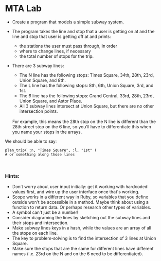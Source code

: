 # MTA Lab

* Create a program that models a simple subway system.

* The program takes the line and stop that a user is getting on at and the line and stop that user is getting off at and prints:
    * the stations the user must pass through, in order
    * where to change lines, if necessary
    * the total number of stops for the trip.

* There are 3 subway lines:
    * The N line has the following stops: Times Square, 34th, 28th, 23rd, Union Square, and 8th.
    * The L line has the following stops: 8th, 6th, Union Square, 3rd, and 1st.
    * The 6 line has the following stops: Grand Central, 33rd, 28th, 23rd, Union Square, and Astor Place.
    * All 3 subway lines intersect at Union Square, but there are no other intersection points.
    <br>
    For example, this means the 28th stop on the N line is different than the 28th street stop on the 6 line, so you'll have to differentiate this when you name your stops in the arrays.

We should be able to say:

```
plan_trip( :n, "Times Square", :l, "1st" )
# or something along those lines
```

<br>

### Hints:

* Don't worry about user input initially: get it working with hardcoded values first, and wire up the user interface once that's working.
* Scope works in a different way in Ruby, so variables that you define outside won't be accessible in a method. Maybe think about using a function to return data. Or perhaps research other types of variables.
* A symbol can't just be a number!
* Consider diagraming the lines by sketching out the subway lines and their stops and intersection.
* Make subway lines keys in a hash, while the values are an array of all the stops on each line.
* The key to problem-solving is to find the intersection of 3 lines at Union Square.
* Make sure the stops that are the same for different lines have different names (i.e. 23rd on the N and on the 6 need to be differentiated).